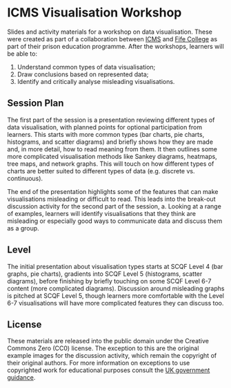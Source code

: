 # ICMS Visualisation Workshop

Slides and activity materials for a workshop on data visualisation. These were created as part of a collaboration between [ICMS](https://www.icms.org.uk/) and [Fife College](https://fife.ac.uk/) as part of their prison education programme. After the workshops, learners will be able to: 

1. Understand common types of data visualisation;
2. Draw conclusions based on represented data;
3. Identify and critically analyse misleading visualisations. 


## Session Plan

The first part of the session is a presentation reviewing different types of data visualisation, with planned points for optional participation from learners. This starts with more common types (bar charts, pie charts, histograms, and scatter diagrams) and briefly shows how they are made and, in more detail, how to read meaning from them. It then outlines some more complicated visualisation methods like Sankey diagrams, heatmaps, tree maps, and network graphs. This will touch on how different types of charts are better suited to different types of data (e.g. discrete vs. continuous).

The end of the presentation highlights some of the features that can make visualisations misleading or difficult to read. This leads into the break-out discussion activity for the second part of the session, a. Looking at a range of examples, learners will identify visualisations that they think are misleading or especially good ways to communicate data and discuss them as a group.

## Level

The initial presentation about visualisation types starts at SCQF Level 4 (bar graphs, pie charts), gradients into SCQF Level 5 (histograms, scatter diagrams), before finishing by briefly touching on some SCQF Level 6-7 content (more complicated diagrams). Discussion around misleading graphs is pitched at SCQF Level 5, though learners more comfortable with the Level 6-7 visualisations will have more complicated features they can discuss too.

## License

These materials are released into the public domain under the Creative Commons Zero (CC0) license. The exception to this are the original example images for the discussion activity, which remain the copyright of their original authors. For more information on exceptions to use copyrighted work for educational purposes consult the [UK government guidance](https://www.gov.uk/guidance/exceptions-to-copyright#teaching).

